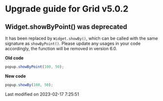 # Upgrade guide for Grid v5.0.2

## Widget.showByPoint() was deprecated

It has been replaced by `Widget.showBy()`, which can be called with the same signature as `showByPoint()`. Please
update any usages in your code accordingly, the function will be removed in version 6.0.

**Old code**

```javascript
popup.showByPoint(100, 50);
```

**New code**

```javascript
popup.showBy(100, 50);
```


<p class="last-modified">Last modified on 2023-02-17 7:25:51</p>